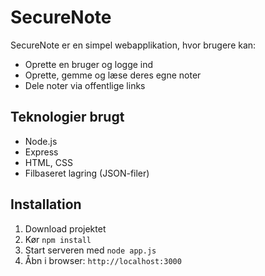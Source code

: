 # SecureNote

SecureNote er en simpel webapplikation, hvor brugere kan:

- Oprette en bruger og logge ind
- Oprette, gemme og læse deres egne noter
- Dele noter via offentlige links

## Teknologier brugt

- Node.js
- Express
- HTML, CSS
- Filbaseret lagring (JSON-filer) 

## Installation

1. Download projektet
2. Kør `npm install`
3. Start serveren med `node app.js`
4. Åbn i browser: `http://localhost:3000`


